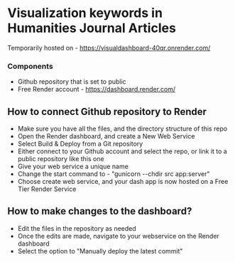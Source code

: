 # Visualization keywords in Humanities Journal Articles

Temporarily hosted on - https://visualdashboard-40qr.onrender.com/


### Components

- Github repository that is set to public
- Free Render account - https://dashboard.render.com/

## How to connect Github repository to Render

- Make sure you have all the files, and the directory structure of this repo
- Open the Render dashboard, and create a New Web Service
- Select Build & Deploy from a Git repository
- Either connect to your Github account and select the repo, or link it to a public repository like this one
- Give your web service a unique name
- Change the start command to - "gunicorn --chdir src app:server"
- Choose create web service, and your dash app is now hosted on a Free Tier Render Service

## How to make changes to the dashboard?

- Edit the files in the repository as needed
- Once the edits are made, navigate to your webservice on the Render dashboard
- Select the option to "Manually deploy the latest commit"
